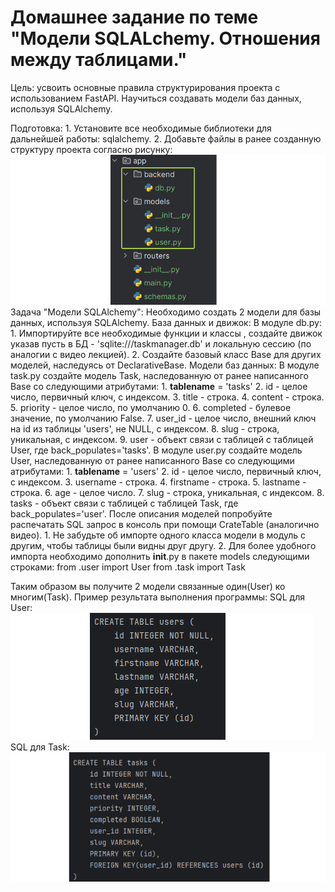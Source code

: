 # Домашнее задание по теме "Модели SQLALchemy. Отношения между таблицами."
Цель: усвоить основные правила структурирования проекта с использованием FastAPI. Научиться создавать модели баз данных, используя SQLAlchemy.

Подготовка:
    1. Установите все необходимые библиотеки для дальнейшей работы: sqlalchemy.
    2. Добавьте файлы в ранее созданную структуру проекта согласно рисунку:
![alt text](image-2.png)
Задача "Модели SQLAlchemy":
Необходимо создать 2 модели для базы данных, используя SQLAlchemy.
База данных и движок:
В модуле db.py:
    1. Импортируйте все необходимые функции и классы , создайте движок указав пусть в БД - 'sqlite:///taskmanager.db' и локальную сессию (по аналогии с видео лекцией).
    2. Создайте базовый класс Base для других моделей, наследуясь от DeclarativeBase.
Модели баз данных:
В модуле task.py создайте модель Task, наследованную от ранее написанного Base со следующими атрибутами:
    1.  __tablename__ = 'tasks'
    2. id - целое число, первичный ключ, с индексом.
    3. title - строка.
    4. content - строка.
    5. priority - целое число, по умолчанию 0.
    6. completed - булевое значение, по умолчанию False.
    7. user_id - целое число, внешний ключ на id из таблицы 'users', не NULL, с индексом.
    8. slug - строка, уникальная, с индексом.
    9. user - объект связи с таблицей с таблицей User, где back_populates='tasks'.
В модуле user.py создайте модель User, наследованную от ранее написанного Base со следующими атрибутами:
    1. __tablename__ = 'users'
    2. id - целое число, первичный ключ, с индексом.
    3. username - строка.
    4. firstname - строка.
    5. lastname - строка.
    6. age - целое число.
    7. slug - строка, уникальная, с индексом.
    8. tasks - объект связи с таблицей с таблицей Task, где back_populates='user'.
После описания моделей попробуйте распечатать SQL запрос в консоль при помощи CrateTable (аналогично видео).
    1. Не забудьте об импорте одного класса модели в модуль с другим, чтобы таблицы были видны друг другу.
    2. Для более удобного импорта необходимо дополнить __init__.py в пакете models следующими строками:
from .user import User from .task import Task

Таким образом вы получите 2 модели связанные один(User) ко многим(Task).
Пример результата выполнения программы:
SQL для User:
![alt text](image-1.png)
SQL для Task:
![alt text](image.png)
